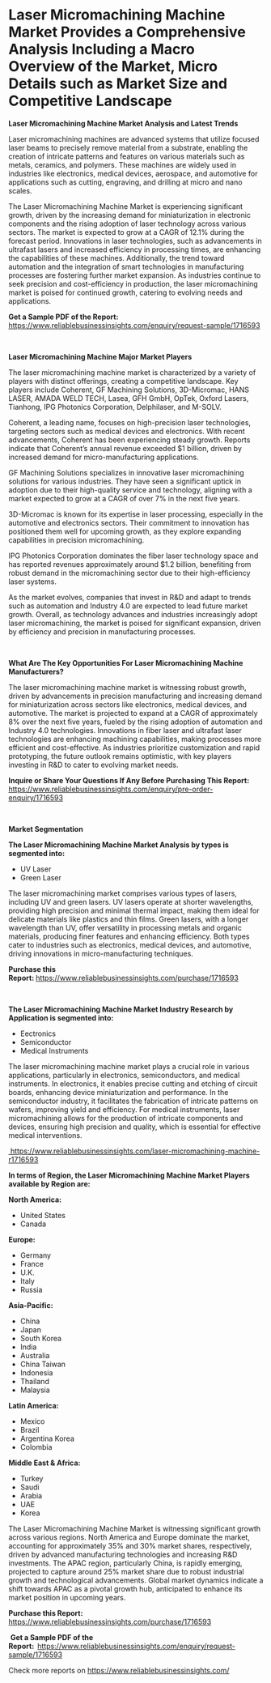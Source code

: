 <p><h1>Laser Micromachining Machine Market Provides a Comprehensive Analysis Including a Macro Overview of the Market, Micro Details such as Market Size and Competitive Landscape</h1></p><p><strong>Laser Micromachining Machine Market Analysis and Latest Trends</strong></p>
<p><p>Laser micromachining machines are advanced systems that utilize focused laser beams to precisely remove material from a substrate, enabling the creation of intricate patterns and features on various materials such as metals, ceramics, and polymers. These machines are widely used in industries like electronics, medical devices, aerospace, and automotive for applications such as cutting, engraving, and drilling at micro and nano scales.</p><p>The Laser Micromachining Machine Market is experiencing significant growth, driven by the increasing demand for miniaturization in electronic components and the rising adoption of laser technology across various sectors. The market is expected to grow at a CAGR of 12.1% during the forecast period. Innovations in laser technologies, such as advancements in ultrafast lasers and increased efficiency in processing times, are enhancing the capabilities of these machines. Additionally, the trend toward automation and the integration of smart technologies in manufacturing processes are fostering further market expansion. As industries continue to seek precision and cost-efficiency in production, the laser micromachining market is poised for continued growth, catering to evolving needs and applications.</p></p>
<p><strong>Get a Sample PDF of the Report:&nbsp;</strong> <a href="https://www.reliablebusinessinsights.com/enquiry/request-sample/1716593?utm_campaign=3213&utm_medium=2&utm_source=Github&utm_content=ia&utm_term=25032025&utm_id=laser-micromachining-machine">https://www.reliablebusinessinsights.com/enquiry/request-sample/1716593</a></p>
<p>&nbsp;</p>
<p><strong>Laser Micromachining Machine Major Market Players</strong></p>
<p><p>The laser micromachining machine market is characterized by a variety of players with distinct offerings, creating a competitive landscape. Key players include Coherent, GF Machining Solutions, 3D-Micromac, HANS LASER, AMADA WELD TECH, Lasea, GFH GmbH, OpTek, Oxford Lasers, Tianhong, IPG Photonics Corporation, Delphilaser, and M-SOLV. </p><p>Coherent, a leading name, focuses on high-precision laser technologies, targeting sectors such as medical devices and electronics. With recent advancements, Coherent has been experiencing steady growth. Reports indicate that Coherent’s annual revenue exceeded $1 billion, driven by increased demand for micro-manufacturing applications.</p><p>GF Machining Solutions specializes in innovative laser micromachining solutions for various industries. They have seen a significant uptick in adoption due to their high-quality service and technology, aligning with a market expected to grow at a CAGR of over 7% in the next five years. </p><p>3D-Micromac is known for its expertise in laser processing, especially in the automotive and electronics sectors. Their commitment to innovation has positioned them well for upcoming growth, as they explore expanding capabilities in precision micromachining.</p><p>IPG Photonics Corporation dominates the fiber laser technology space and has reported revenues approximately around $1.2 billion, benefiting from robust demand in the micromachining sector due to their high-efficiency laser systems.</p><p>As the market evolves, companies that invest in R&D and adapt to trends such as automation and Industry 4.0 are expected to lead future market growth. Overall, as technology advances and industries increasingly adopt laser micromachining, the market is poised for significant expansion, driven by efficiency and precision in manufacturing processes.</p></p>
<p>&nbsp;</p>
<p><strong>What Are The Key Opportunities For Laser Micromachining Machine Manufacturers?</strong></p>
<p><p>The laser micromachining machine market is witnessing robust growth, driven by advancements in precision manufacturing and increasing demand for miniaturization across sectors like electronics, medical devices, and automotive. The market is projected to expand at a CAGR of approximately 8% over the next five years, fueled by the rising adoption of automation and Industry 4.0 technologies. Innovations in fiber laser and ultrafast laser technologies are enhancing machining capabilities, making processes more efficient and cost-effective. As industries prioritize customization and rapid prototyping, the future outlook remains optimistic, with key players investing in R&D to cater to evolving market needs.</p></p>
<p><strong>Inquire or Share Your Questions If Any Before Purchasing This Report:</strong> <a href="https://www.reliablebusinessinsights.com/enquiry/pre-order-enquiry/1716593?utm_campaign=3213&utm_medium=2&utm_source=Github&utm_content=ia&utm_term=25032025&utm_id=laser-micromachining-machine">https://www.reliablebusinessinsights.com/enquiry/pre-order-enquiry/1716593</a></p>
<p>&nbsp;</p>
<p><strong>Market Segmentation</strong></p>
<p><strong>The Laser Micromachining Machine Market Analysis by types is segmented into:</strong></p>
<p><ul><li>UV Laser</li><li>Green Laser</li></ul></p>
<p><p>The laser micromachining market comprises various types of lasers, including UV and green lasers. UV lasers operate at shorter wavelengths, providing high precision and minimal thermal impact, making them ideal for delicate materials like plastics and thin films. Green lasers, with a longer wavelength than UV, offer versatility in processing metals and organic materials, producing finer features and enhancing efficiency. Both types cater to industries such as electronics, medical devices, and automotive, driving innovations in micro-manufacturing techniques.</p></p>
<p><strong>Purchase this Report:&nbsp;</strong><a href="https://www.reliablebusinessinsights.com/purchase/1716593?utm_campaign=3213&utm_medium=2&utm_source=Github&utm_content=ia&utm_term=25032025&utm_id=laser-micromachining-machine">https://www.reliablebusinessinsights.com/purchase/1716593</a></p>
<p>&nbsp;</p>
<p><strong>The Laser Micromachining Machine Market Industry Research by Application is segmented into:</strong></p>
<p><ul><li>Eectronics</li><li>Semiconductor</li><li>Medical Instruments</li></ul></p>
<p><p>The laser micromachining machine market plays a crucial role in various applications, particularly in electronics, semiconductors, and medical instruments. In electronics, it enables precise cutting and etching of circuit boards, enhancing device miniaturization and performance. In the semiconductor industry, it facilitates the fabrication of intricate patterns on wafers, improving yield and efficiency. For medical instruments, laser micromachining allows for the production of intricate components and devices, ensuring high precision and quality, which is essential for effective medical interventions.</p></p>
<p><a href="https://www.reliablebusinessinsights.com/laser-micromachining-machine-r1716593?utm_campaign=3213&utm_medium=2&utm_source=Github&utm_content=ia&utm_term=25032025&utm_id=laser-micromachining-machine">&nbsp;https://www.reliablebusinessinsights.com/laser-micromachining-machine-r1716593</a></p>
<p><strong>In terms of Region, the Laser Micromachining Machine Market Players available by Region are:</strong></p>
<p>
    <p> <strong> North America: </strong>
        <ul>
            <li>United States</li>
            <li>Canada</li>
        </ul>
        </p> 
    <p> <strong> Europe: </strong>
        <ul>
            <li>Germany</li>
            <li>France</li>
            <li>U.K.</li>
            <li>Italy</li>
            <li>Russia</li>
        </ul>
        </p> 
    <p> <strong> Asia-Pacific: </strong>
        <ul>
            <li>China</li>
            <li>Japan</li>
            <li>South Korea</li>
            <li>India</li>
            <li>Australia</li>
            <li>China Taiwan</li>
            <li>Indonesia</li>
            <li>Thailand</li>
            <li>Malaysia</li>
        </ul>
        </p> 
    <p> <strong> Latin America: </strong>
        <ul>
            <li>Mexico</li>
            <li>Brazil</li>
            <li>Argentina Korea</li>
            <li>Colombia</li>
        </ul>
        </p> 
    <p> <strong> Middle East & Africa: </strong>
        <ul>
            <li>Turkey</li>
            <li>Saudi</li>
            <li>Arabia</li>
            <li>UAE</li>
            <li>Korea</li>
        </ul>
    </p>
    </p>
<p><p>The Laser Micromachining Machine Market is witnessing significant growth across various regions. North America and Europe dominate the market, accounting for approximately 35% and 30% market shares, respectively, driven by advanced manufacturing technologies and increasing R&D investments. The APAC region, particularly China, is rapidly emerging, projected to capture around 25% market share due to robust industrial growth and technological advancements. Global market dynamics indicate a shift towards APAC as a pivotal growth hub, anticipated to enhance its market position in upcoming years.</p></p>
<p><strong>Purchase this Report: </strong><a href="https://www.reliablebusinessinsights.com/purchase/1716593?utm_campaign=3213&utm_medium=2&utm_source=Github&utm_content=ia&utm_term=25032025&utm_id=laser-micromachining-machine">https://www.reliablebusinessinsights.com/purchase/1716593</a></p>
<p>&nbsp;<strong>Get a Sample PDF of the Report:&nbsp;&nbsp;</strong><a href="https://www.reliablebusinessinsights.com/enquiry/request-sample/1716593?utm_campaign=3213&utm_medium=2&utm_source=Github&utm_content=ia&utm_term=25032025&utm_id=laser-micromachining-machine">https://www.reliablebusinessinsights.com/enquiry/request-sample/1716593</a></p>
<p><strong></strong></p>
<p>Check more reports on <a href="https://www.reliablebusinessinsights.com/?utm_campaign=3213&utm_medium=2&utm_source=Github&utm_content=ia&utm_term=25032025&utm_id=laser-micromachining-machine">https://www.reliablebusinessinsights.com/</a></p>